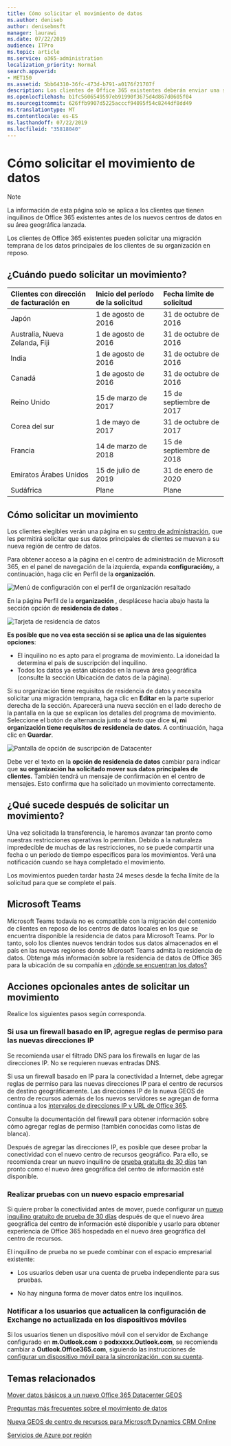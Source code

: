 ```yaml
---
title: Cómo solicitar el movimiento de datos
ms.author: deniseb
author: denisebmsft
manager: laurawi
ms.date: 07/22/2019
audience: ITPro
ms.topic: article
ms.service: o365-administration
localization_priority: Normal
search.appverid:
- MET150
ms.assetid: 5bb64310-36fc-473d-b791-a0176f21707f
description: Los clientes de Office 365 existentes deberán enviar una solicitud antes de la fecha límite de su país para que los datos del cliente de los servicios de Office 365 participantes se muevan a su nueva geografía.
ms.openlocfilehash: b1fc5606549597eb91990f3675d4d867d0605f04
ms.sourcegitcommit: 626ffb9907d5225acccf94095f54c8244df8dd49
ms.translationtype: MT
ms.contentlocale: es-ES
ms.lasthandoff: 07/22/2019
ms.locfileid: "35818040"
---
```

# <a name="how-to-request-your-data-move"></a>Cómo solicitar el movimiento de datos

> [!NOTE]
> La información de esta página solo se aplica a los clientes que tienen inquilinos de Office 365 existentes antes de los nuevos centros de datos en su área geográfica lanzada. 
  
Los clientes de Office 365 existentes pueden solicitar una migración temprana de los datos principales de los clientes de su organización en reposo.  
  
## <a name="when-can-i-request-a-move"></a>¿Cuándo puedo solicitar un movimiento?

|**Clientes con dirección de facturación en**|**Inicio del período de la solicitud**|**Fecha límite de solicitud**|
|:-----|:-----|:-----|
|Japón  <br/> |1 de agosto de 2016  <br/> |31 de octubre de 2016  <br/> |
|Australia, Nueva Zelanda, Fiji  <br/> |1 de agosto de 2016  <br/> |31 de octubre de 2016  <br/> |
|India  <br/> |1 de agosto de 2016  <br/> |31 de octubre de 2016  <br/> |
|Canadá  <br/> |1 de agosto de 2016  <br/> |31 de octubre de 2016  <br/> |
|Reino Unido  <br/> |15 de marzo de 2017  <br/> |15 de septiembre de 2017  <br/> |
|Corea del sur  <br/> |1 de mayo de 2017  <br/> |31 de octubre de 2017  <br/> |
|Francia  <br/> |14 de marzo de 2018  <br/> |15 de septiembre de 2018  <br/> |
|Emiratos Árabes Unidos  <br/> |15 de julio de 2019  <br/> |31 de enero de 2020  <br/> |
|Sudáfrica  <br/> |Plane  <br/> |Plane  <br/> |
   
## <a name="how-to-request-a-move"></a>Cómo solicitar un movimiento

Los clientes elegibles verán una página en su [centro de administración](https://aka.ms/365admin), que les permitirá solicitar que sus datos principales de clientes se muevan a su nueva región de centro de datos.  
  
Para obtener acceso a la página en el centro de administración de Microsoft 365, en el panel de navegación de la izquierda, expanda **configuración**y, a continuación, haga clic en Perfil de la **organización**.
  
![Menú de configuración con el perfil de organización resaltado](media/22799fac-32b4-4f79-ae60-3f6ffb7cfbd7.png)
  
En la página Perfil de la **organización** , desplácese hacia abajo hasta la sección opción de **residencia de datos** . 
  
![Tarjeta de residencia de datos](media/dataresidencyae.jpg)
  
**Es posible que no vea esta sección si se aplica una de las siguientes opciones**:
- El inquilino no es apto para el programa de movimiento.  La idoneidad la determina el país de suscripción del inquilino.
- Todos los datos ya están ubicados en la nueva área geográfica (consulte la sección Ubicación de datos de la página). 
  
Si su organización tiene requisitos de residencia de datos y necesita solicitar una migración temprana, haga clic en **Editar** en la parte superior derecha de la sección. Aparecerá una nueva sección en el lado derecho de la pantalla en la que se explican los detalles del programa de movimiento. Seleccione el botón de alternancia junto al texto que dice **sí, mi organización tiene requisitos de residencia de datos**. A continuación, haga clic en **Guardar**.
  
![Pantalla de opción de suscripción de Datacenter](media/dataresidencyflyoutae.jpg)
  
Debe ver el texto en la **opción de residencia de datos** cambiar para indicar que **su organización ha solicitado mover sus datos principales de clientes.** También tendrá un mensaje de confirmación en el centro de mensajes. Esto confirma que ha solicitado un movimiento correctamente. 


  
## <a name="what-happens-after-requesting-a-move"></a>¿Qué sucede después de solicitar un movimiento?

Una vez solicitada la transferencia, le haremos avanzar tan pronto como nuestras restricciones operativas lo permitan. Debido a la naturaleza impredecible de muchas de las restricciones, no se puede compartir una fecha o un período de tiempo específicos para los movimientos. Verá una notificación cuando se haya completado el movimiento.
  
Los movimientos pueden tardar hasta 24 meses desde la fecha límite de la solicitud para que se complete el país.
  
## <a name="microsoft-teams"></a>Microsoft Teams

Microsoft Teams todavía no es compatible con la migración del contenido de clientes en reposo de los centros de datos locales en los que se encuentra disponible la residencia de datos para Microsoft Teams.  Por lo tanto, solo los clientes nuevos tendrán todos sus datos almacenados en el país en las nuevas regiones donde Microsoft Teams admita la residencia de datos.  Obtenga más información sobre la residencia de datos de Office 365 para la ubicación de su compañía en [¿dónde se encuentran los datos?](https://products.office.com/where-is-your-data-located)   

## <a name="optional-actions-before-you-request-a-move"></a>Acciones opcionales antes de solicitar un movimiento

Realice los siguientes pasos según corresponda.
  
### <a name="if-you-use-an-ip-based-firewall-add-allow-rules-for-the-new-ip-addresses"></a>Si usa un firewall basado en IP, agregue reglas de permiso para las nuevas direcciones IP

Se recomienda usar el filtrado DNS para los firewalls en lugar de las direcciones IP. No se requieren nuevas entradas DNS.
  
Si usa un firewall basado en IP para la conectividad a Internet, debe agregar reglas de permiso para las nuevas direcciones IP para el centro de recursos de destino geográficamente. Las direcciones IP de la nueva GEOS de centro de recursos además de los nuevos servidores se agregan de forma continua a los [intervalos de direcciones IP y URL de Office 365](https://go.microsoft.com/fwlink/p/?LinkId=229631).
  
Consulte la documentación del firewall para obtener información sobre cómo agregar reglas de permiso (también conocidas como listas de blanca).
  
Después de agregar las direcciones IP, es posible que desee probar la conectividad con el nuevo centro de recursos geográfico. Para ello, se recomienda crear un nuevo inquilino de [prueba gratuita de 30 días](https://go.microsoft.com/fwlink/?LinkId=522463) tan pronto como el nuevo área geográfica del centro de información esté disponible. 
  
### <a name="test-using-a-new-tenant"></a>Realizar pruebas con un nuevo espacio empresarial

Si quiere probar la conectividad antes de mover, puede configurar un [nuevo inquilino gratuito de prueba de 30 días](https://go.microsoft.com/fwlink/?LinkId=522463) después de que el nuevo área geográfica del centro de información esté disponible y usarlo para obtener experiencia de Office 365 hospedada en el nuevo área geográfica del centro de recursos. 
  
El inquilino de prueba no se puede combinar con el espacio empresarial existente:
  
- Los usuarios deben usar una cuenta de prueba independiente para sus pruebas.
    
- No hay ninguna forma de mover datos entre los inquilinos.
    
### <a name="notify-users-to-update-out-of-date-exchange-settings-on-mobile-devices"></a>Notificar a los usuarios que actualicen la configuración de Exchange no actualizada en los dispositivos móviles

Si los usuarios tienen un dispositivo móvil con el servidor de Exchange configurado en **m.Outlook.com** o **podxxxxx.Outlook.com**, se recomienda cambiar a **Outlook.Office365.com**, siguiendo las instrucciones de [configurar un dispositivo móvil para la sincronización. con su cuenta](https://support.office.com/article/c9139caf-01ab-41a0-827c-3c06ee569ed3).

## <a name="related-topics"></a>Temas relacionados

[Mover datos básicos a un nuevo Office 365 Datacenter GEOS](moving-data-to-new-datacenter-geos.md)

[Preguntas más frecuentes sobre el movimiento de datos](data-move-faq.md)

[Nueva GEOS de centro de recursos para Microsoft Dynamics CRM Online](https://go.microsoft.com/fwlink/p/?Linkid=615924)
  
[Servicios de Azure por región](https://azure.microsoft.com/en-us/regions/)
  

